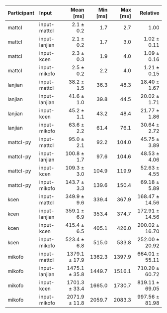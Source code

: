 | Participant | Input | Mean [ms] | Min [ms] | Max [ms] | Relative |
|:---|:---|---:|---:|---:|---:|
| mattcl | input-mattcl | 2.1 ± 0.2 | 1.7 | 2.7 | 1.00 |
| mattcl | input-lanjian | 2.1 ± 0.2 | 1.7 | 3.0 | 1.02 ± 0.11 |
| mattcl | input-kcen | 2.3 ± 0.3 | 1.9 | 4.0 | 1.09 ± 0.16 |
| mattcl | input-mikofo | 2.5 ± 0.2 | 2.2 | 4.0 | 1.21 ± 0.15 |
| lanjian | input-mattcl | 38.2 ± 1.5 | 36.3 | 48.3 | 18.40 ± 1.67 |
| lanjian | input-lanjian | 41.6 ± 1.0 | 39.8 | 44.5 | 20.02 ± 1.71 |
| lanjian | input-kcen | 45.2 ± 1.1 | 43.2 | 48.4 | 21.77 ± 1.86 |
| lanjian | input-mikofo | 63.6 ± 2.2 | 61.4 | 76.1 | 30.64 ± 2.72 |
| mattcl-py | input-mattcl | 95.0 ± 2.1 | 92.2 | 104.0 | 45.75 ± 3.89 |
| mattcl-py | input-lanjian | 100.8 ± 1.7 | 97.6 | 104.6 | 48.53 ± 4.06 |
| mattcl-py | input-kcen | 109.3 ± 3.0 | 104.9 | 119.9 | 52.63 ± 4.55 |
| mattcl-py | input-mikofo | 143.7 ± 3.3 | 139.6 | 150.4 | 69.18 ± 5.89 |
| kcen | input-mattcl | 349.9 ± 9.6 | 339.4 | 367.9 | 168.47 ± 14.56 |
| kcen | input-lanjian | 359.1 ± 6.9 | 353.4 | 374.7 | 172.91 ± 14.56 |
| kcen | input-kcen | 415.4 ± 6.5 | 405.1 | 426.0 | 200.02 ± 16.70 |
| kcen | input-mikofo | 523.4 ± 6.8 | 515.0 | 533.8 | 252.00 ± 20.92 |
| mikofo | input-mattcl | 1379.1 ± 17.9 | 1362.3 | 1397.9 | 664.01 ± 55.11 |
| mikofo | input-lanjian | 1475.1 ± 35.8 | 1449.7 | 1516.1 | 710.20 ± 60.72 |
| mikofo | input-kcen | 1701.3 ± 33.4 | 1665.0 | 1730.7 | 819.11 ± 69.05 |
| mikofo | input-mikofo | 2071.9 ± 11.8 | 2059.7 | 2083.3 | 997.56 ± 81.98 |
